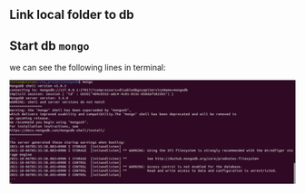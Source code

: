 ## Link local folder to db
## Start db ``mongo``

we can see the following lines in terminal:

![$ mongo](1.png)
